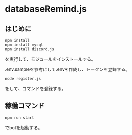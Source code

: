 # databaseRemind.js

## はじめに

```
npm install
npm install mysql
npm install discord.js
```

を実行して、モジュールをインストールする。

.env.sampleを参考にして.envを作成し、トークンを登録する。

```
node register.js
```

をして、コマンドを登録する。


## 稼働コマンド

```
npm run start
```

でbotを起動する。
